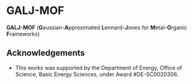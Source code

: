 # GALJ-MOF

**GALJ-MOF** (**G**aussian-**A**pproximated **L**ennard-**J**ones for **M**etal-**O**rganic **F**rameworks)

## Acknowledgements
- This works was supported by the Department of Energy, Office of Science, Basic Energy Sciences, under Award #DE-SC0020306.
